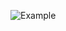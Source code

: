 ![Example](https://raw.githubusercontent.com/VirtualZeth/Computer_Science_Collection/master/tmdb_api/assets/example.png)

